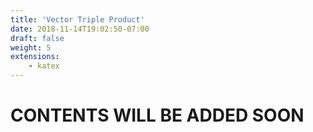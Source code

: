 ```yaml
---
title: 'Vector Triple Product'
date: 2018-11-14T19:02:50-07:00
draft: false
weight: 5
extensions:
    - katex
---
```


<h1>CONTENTS WILL BE ADDED SOON</h1>